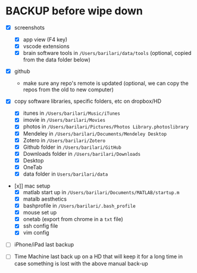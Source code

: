 # BACKUP before wipe down

- [x] screenshots
  - [x] app view (F4 key)
  - [x] vscode extensions
  - [x] brain software tools in `/Users/barilari/data/tools` (optional, copied from the data folder below)

- [x] github
  - make sure any repo's remote is updated (optional, we can copy the repos from the old to new computer)

- [x] copy software libraries, specific folders, etc on dropbox/HD
  - [x] itunes in `/Users/barilari/Music/iTunes`
  - [x] imovie in `/Users/barilari/Movies`
  - [x] photos in `/Users/barilari/Pictures/Photos Library.photoslibrary`
  - [x] Mendeley in  `/Users/barilari/Documents/Mendeley Desktop`
  - [x] Zotero in `/Users/barilari/Zotero`
  - [x] Github folder in `/Users/barilari/GitHub`
  - [x] Downloads folder in `/Users/barilari/Downloads`
  - [x] Desktop
  - [x] OneTab
  - [x] data folder in `Users/barilari/data`

- [x]] mac setup
  - [x] matlab start up in `/Users/barilari/Documents/MATLAB/startup.m`
  - [x] matalb aesthetics
  - [x] bashprofile in `/Users/barilari/.bash_profile`
  - [x] mouse set up
  - [x] onetab (export from chrome in a `txt` file)
  - [x] ssh config file
  - [x] vim config

- [ ] iPhone/iPad last backup

- [ ] Time Machine last back up on a HD that will keep it for a long time in case something is lost with the above manual back-up
